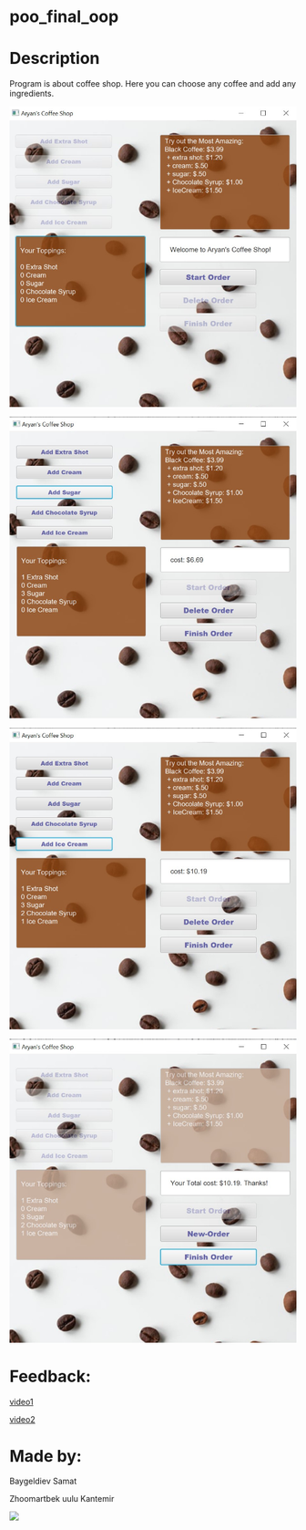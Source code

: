 # poo_final_oop

# Description

Program is about coffee shop. Here you can choose any coffee and add any ingredients.

![](https://github.com/Kana-afk/poo_final_oop/blob/main/CoffeShopProject-main/CoffeeShop-1.jpg)


![](https://github.com/Kana-afk/poo_final_oop/blob/main/CoffeShopProject-main/CoffeeShop-2.jpg)


![](https://github.com/Kana-afk/poo_final_oop/blob/main/CoffeShopProject-main/CoffeeShop-3.jpg)


![](https://github.com/Kana-afk/poo_final_oop/blob/main/CoffeShopProject-main/CoffeeShop-4.jpg)

# Feedback:
[video1](https://drive.google.com/file/d/1H0Jx_zDOvwjsASit__i4FDBkfcPB2yAf/view?usp=sharing)

[video2](https://drive.google.com/file/d/1EP595AznATzyL23JdBtGIw_pz1PATNyg/view?usp=sharing)

# Made by:

Baygeldiev Samat

Zhoomartbek uulu Kantemir

<a href="https://github.com/Kana-afk/poo_final_oop/graphs/contributors">
  <img src="https://contrib.rocks/image?repo=Kana-afk/poo_final_oop" />
</a>
